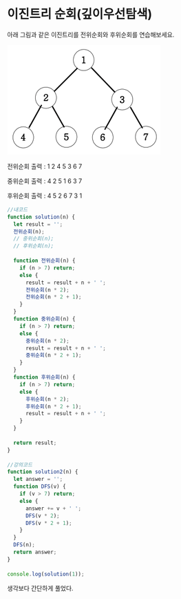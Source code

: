 # 이진트리 순회(깊이우선탐색)

아래 그림과 같은 이진트리를 전위순회와 후위순회를 연습해보세요.

![img](./img/이진트리.png)

전위순회 출력 : 1 2 4 5 3 6 7

중위순회 출력 : 4 2 5 1 6 3 7

후위순회 출력 : 4 5 2 6 7 3 1

```javascript
//내코드
function solution(n) {
  let result = '';
  전위순회(n);
  // 중위순회(n);
  // 후위순회(n);

  function 전위순회(n) {
    if (n > 7) return;
    else {
      result = result + n + ' ';
      전위순회(n * 2);
      전위순회(n * 2 + 1);
    }
  }
  function 중위순회(n) {
    if (n > 7) return;
    else {
      중위순회(n * 2);
      result = result + n + ' ';
      중위순회(n * 2 + 1);
    }
  }
  function 후위순회(n) {
    if (n > 7) return;
    else {
      후위순회(n * 2);
      후위순회(n * 2 + 1);
      result = result + n + ' ';
    }
  }

  return result;
}

//강의코드
function solution2(n) {
  let answer = '';
  function DFS(v) {
    if (v > 7) return;
    else {
      answer += v + ' ';
      DFS(v * 2);
      DFS(v * 2 + 1);
    }
  }
  DFS(n);
  return answer;
}

console.log(solution(1));
```

생각보다 간단하게 풀었다.
